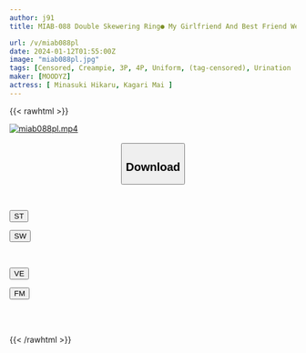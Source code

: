 ```yaml
---
author: j91
title: MIAB-088 Double Skewering Ring● My Girlfriend And Best Friend Were Fucked By Delinquent Students, And They Fell Into The Meat Urinal And Were Raped And Creampied... Hikaru Minazuki Mai Hanagari

url: /v/miab088pl
date: 2024-01-12T01:55:00Z
image: "miab088pl.jpg"
tags: [Censored, Creampie, 3P, 4P, Uniform, (tag-censored), Urination	]
maker: [MOODYZ]
actress: [ Minasuki Hikaru, Kagari Mai ]
---
```



{{< rawhtml >}}

<div class="video" data-videoid="qJAg6ZWMXdfzgw6">
    <a href="javascript:;">
        <img src="/v/miab088pl/miab088pl.jpg" width="WIDTH" height="HEIGHT" alt="miab088pl.mp4" loading="lazy">
    </a>
</div>

<script type="text/javascript" src="https://j91.asia/asset/on-demand-st.js"></script>

<br>
  <link rel="stylesheet" href="https://j91.asia/asset/bs5.css">
  
  <center>
  <button class="btn btn-primary" type="button" data-bs-toggle="collapse" data-bs-target=".multi-collapse" aria-expanded="false" aria-controls="multiCollapseExample1 multiCollapseExample2"><h2>Download</h2></button></center>
</p>
<div class="row">
  <div class="col">
    <div class="collapse multi-collapse" id="multiCollapseExample1">
      <div class="card card-body">
	      	      <br>
<div class="buttons">  
<p><a href="https://streamtape.to/v/qJAg6ZWMXdfzgw6" target="_blank"><button class="btn-hover color-3"><i class="fa fa-download"></i> ST</button></a></p>
<p><a href="https://flaswish.com/ob5ohbxvpnj6" target="_blank"><button class="btn-hover color-2"><i class="fa fa-download"></i> SW</button></a></p></div>
    </div>
  </div>
</div>
  <div class="col">
    <div class="collapse multi-collapse" id="multiCollapseExample2">
      <div class="card card-body">
	      <br>
<div class="buttons">
<p><a href="https://veev.to/d/25nfTkxCXcfUnrijB7wrK1raXDkdFuAZlSZM3WG" target="_blank"><button class="btn-hover color-9"><i class="fa fa-download"></i> VE</button></a></p>
<p><a href="https://filemoon.sx/d/fyonn9vald4q" target="_blank"><button class="btn-hover color-8"><i class="fa fa-download"></i> FM</button></a></p></div>
<br><br>
      </div>
    </div>
  </div>
</div>

{{< /rawhtml >}}